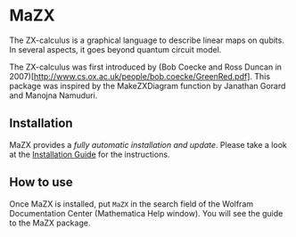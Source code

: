 # MaZX

The ZX-calculus is a graphical language to describe linear maps on qubits.
In several aspects, it goes beyond quantum circuit model.

The ZX-calculus was first introduced by (Bob Coecke and Ross Duncan in 2007)[http://www.cs.ox.ac.uk/people/bob.coecke/GreenRed.pdf]. This package was inspired by the MakeZXDiagram function by Janathan Gorard and Manojna Namuduri.

## Installation

MaZX provides a *fully automatic installation and update*. Please take a look at the [Installation Guide](./INSTALL.md) for the instructions.

## How to use

Once MaZX is installed, put `MaZX` in the search field of the Wolfram Documentation Center (Mathematica Help window). You will see the guide to the MaZX package.
